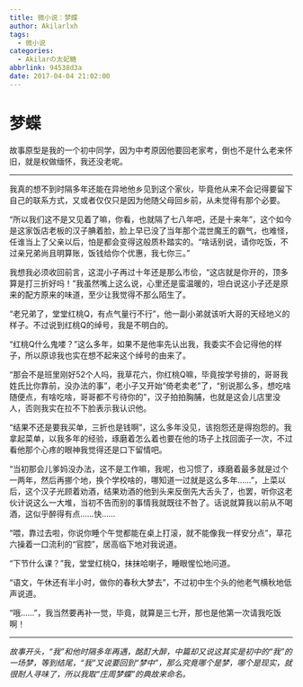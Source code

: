 ```yaml
---
title: 微小说：梦蝶
author: Akilarlxh
tags:
  - 微小说
categories:
  - Akilarの太妃糖
abbrlink: 94538d3a
date: 2017-04-04 21:02:00
---
```

# 梦蝶

 故事原型是我的一个初中同学，因为中考原因他要回老家考，倒也不是什么老来怀旧，就是权做缅怀，我还没老呢。

---


我真的想不到时隔多年还能在异地他乡见到这个家伙，毕竟他从来不会记得要留下自己的联系方式，又或者仅仅只是因为他随父母回乡前，从未觉得有那个必要。

“所以我们这不是又见着了嘛，你看，也就隔了七八年吧，还是十来年”，这个如今是这家饭店老板的汉子腆着脸，脸上早已没了当年那个混世魔王的霸气，也难怪，任谁当上了父亲以后，怕是都会变得这般质朴踏实的。“啥话别说，请你吃饭，不过亲兄弟尚且明算账，饭钱给你个优惠，我七你三。”

我想我必须收回前言，这混小子再过十年还是那么市侩，“这店就是你开的，顶多算是打三折好吗！”我虽然嘴上这么说，心里还是蛮温暖的，坦白说这小子还是原来的配方原来的味道，至少让我觉得不那么陌生了。

“老兄弟了，堂堂红桃Q，有点气量行不行”，他一副小弟就该听大哥的天经地义的样子。不过说到红桃Q的绰号，我是不明白的。

“红桃Q什么鬼喽？”这么多年，如果不是他率先认出我，我委实不会记得他的样子，所以原谅我也实在想不起来这个绰号的由来了。

“那会不是班里刚好52个人吗，我草花六，你红桃Q嘛，毕竟按学号排的，哥哥我姓氏比你靠前，没办法的事”，老小子又开始“倚老卖老”了，“别说那么多，想吃啥随便点，有啥吃啥，哥哥都不亏待你的”，汉子拍拍胸脯，也就是这会儿店里没人，否则我实在拉不下脸表示我认识他。

“结果不还是要我买单，三折也是钱啊”，这么多年没见，该抱怨还是得抱怨的。我拿起菜单，以我多年的经验，琢磨着怎么着也要在他的场子上找回面子一次，不过看他那个心疼的眼神我觉得还是口下留情吧。

“当初那会儿爹妈没办法，这不是工作嘛，我呢，也习惯了，琢磨着最多就是过个一两年，然后再挪个地，换个学校啥的，哪知道一过就是这么多年……”，上菜以后，这个汉子光顾着劝酒，结果劝酒的他到头来反倒先大舌头了，也罢，听你这老伙计说这么一大堆，当初不告而别的事情我就既往不咎了。话说就算我以前从不喝酒，这似乎醉得有点……快……

“喂，靠过去啦，你说你睡个午觉都能在桌上打滚，就不能像我一样安分点”，草花六操着一口流利的“官腔”，居高临下地对我说道。

“下节什么课？”我，堂堂红桃Q，抹抹哈喇子，睡眼惺忪地问道。

“语文，午休还有半小时，做你的春秋大梦去”，不过初中生个头的他老气横秋地低声说道。

“哦……”，我当然要再补一觉，毕竟，就算是三七开，那也是他第一次请我吃饭啊！

---
*故事开头，“我”和他时隔多年再遇，酩酊大醉，中篇却又说这其实是初中的“我”的一场梦，等到结尾，“我”又说要回到“梦中”，那么究竟哪个是梦，哪个是现实，就很耐人寻味了，所以我取“庄周梦蝶”的典故来命名。*

